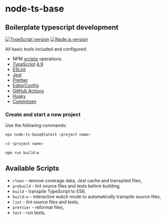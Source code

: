 # node-ts-base

## Boilerplate typescript development

[![TypeScript version][ts-badge]][typescript-4-9]
[![Node.js version][nodejs-badge]][nodejs]

All basic tools included and configured:

- NPM [scripts](#available-scripts) operations.
- [TypeScript][typescript] [4.9][typescript-4-9]
- [ESLint][eslint]
- [Jest][jest]
- [Prettier][prettier]
- [EditorConfig][editorconfig] 
- [GitHub Actions][gh-actions] 
- [Husky]
- [Commitzen]


### Create and start a new project
Use the following commands:
```sh
npx node-ts-base@latest <project name>

cd <project name>

npm run build:w
```
## Available Scripts

- `clean` - remove coverage data, Jest cache and transpiled files,
- `prebuild` - lint source files and tests before building,
- `build` - transpile TypeScript to ES6,
- `build:w` - interactive watch mode to automatically transpile source files,
- `lint` - lint source files and tests,
- `prettier` - reformat files,
- `test` - run tests,
- `test:w` - interactive watch mode to automatically re-run tests
- `test:cover` - run tests coverage,

## License

Licensed under the APLv2. See the [LICENSE](https://github.com/anselmodev/node-typescript-base/blob/main/LICENSE) file for details.

[ts-badge]: https://img.shields.io/badge/TypeScript-4.9-blue.svg
[nodejs-badge]: https://img.shields.io/badge/Node.js->=%2016.19-green.svg
[nodejs]: https://nodejs.org/dist/latest-v16.x/docs/api/
[gha-ci]: https://github.com/anselmodev/node-typescript-base/actions/workflows/nodejs.yml
[typescript]: https://www.typescriptlang.org/
[typescript-4-9]: https://devblogs.microsoft.com/typescript/announcing-typescript-4-9/
[sponsor-badge]: https://img.shields.io/badge/♥-Sponsor-fc0fb5.svg
[sponsor]: https://github.com/sponsors/jsynowiec
[jest]: https://facebook.github.io/jest/
[eslint]: https://github.com/eslint/eslint
[prettier]: https://prettier.io
[gh-actions]: https://github.com/features/actions
[repo-template-action]: https://github.com/anselmodev/node-typescript-base/generate
[esm]: https://developer.mozilla.org/en-US/docs/Web/JavaScript/Guide/Modules
[sindresorhus-esm]: https://gist.github.com/sindresorhus/a39789f98801d908bbc7ff3ecc99d99c
[nodejs-esm]: https://nodejs.org/docs/latest-v16.x/api/esm.html
[ts47-esm]: https://devblogs.microsoft.com/typescript/announcing-typescript-4-9/#esm-nodejs
[editorconfig]: https://editorconfig.org

[Husky]: https://typicode.github.io/husky/#/
[Commitzen]: https://commitizen-tools.github.io/commitizen/ 
